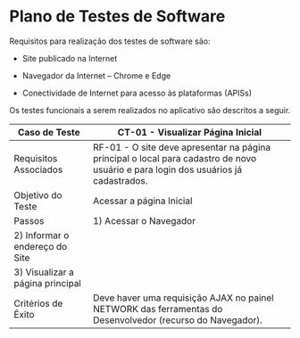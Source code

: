 # Plano de Testes de Software

Requisitos para realização dos testes de software são:

- Site publicado na Internet

- Navegador da Internet – Chrome e Edge

-	Conectividade de Internet para acesso às plataformas (APISs)

Os testes funcionais a serem realizados no aplicativo são descritos a seguir.


|     Caso de Teste               |       CT-01  - Visualizar Página Inicial                                                  |
|---------------------------------|-------------------------------------------------------------------------------------------|
|Requisitos Associados            |RF-01 - O site deve apresentar na página principal o local para cadastro de novo usuário e para login dos usuários já cadastrados.                                                                                                                                   | 
|Objetivo do Teste                | Acessar a página Inicial                                                                  | 
|Passos                           | 1) Acessar o Navegador
                                   2) Informar o endereço do Site                                                             |
                                   3) Visualizar a página principal                                                           |
|Critérios de Êxito               | Deve haver uma requisição AJAX no painel NETWORK das ferramentas do Desenvolvedor (recurso do Navegador).                                                               |



